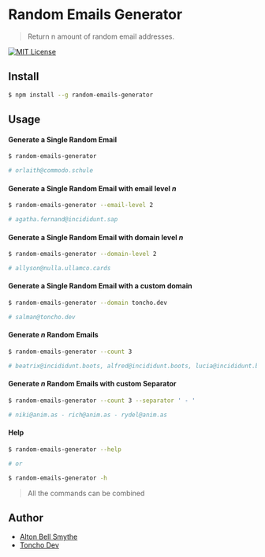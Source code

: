 # Random Emails Generator

> Return n amount of random email addresses.

[![MIT License](https://img.shields.io/badge/license-MIT_License-green.svg?style=flat-square)](https://github.com/abellsmythe/random-emails-generator/blob/master/LICENSE)

## Install

```bash
$ npm install --g random-emails-generator
```

## Usage

#### Generate a Single Random Email

```bash
$ random-emails-generator

# orlaith@commodo.schule
```

#### Generate a Single Random Email with email level *n*

```bash
$ random-emails-generator --email-level 2

# agatha.fernand@incididunt.sap
```

#### Generate a Single Random Email with domain level *n*

```bash
$ random-emails-generator --domain-level 2

# allyson@nulla.ullamco.cards
```

#### Generate a Single Random Email with a custom domain

```bash
$ random-emails-generator --domain toncho.dev

# salman@toncho.dev
```

#### Generate *n* Random Emails

``` bash
$ random-emails-generator --count 3

# beatrix@incididunt.boots, alfred@incididunt.boots, lucia@incididunt.boots
```

#### Generate *n* Random Emails with custom Separator

``` bash
$ random-emails-generator --count 3 --separator ' - '

# niki@anim.as - rich@anim.as - rydel@anim.as
```

#### Help

```bash
$ random-emails-generator --help

# or

$ random-emails-generator -h
```

> All the commands can be combined

## Author

- [Alton Bell Smythe](https://abellsmythe.me)
- [Toncho Dev](https://toncho.dev)